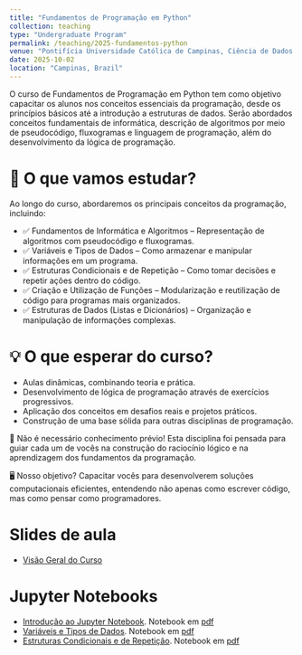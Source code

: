 ```yaml
---
title: "Fundamentos de Programação em Python"
collection: teaching
type: "Undergraduate Program"
permalink: /teaching/2025-fundamentos-python
venue: "Pontifícia Universidade Católica de Campinas, Ciência de Dados e Inteligência Artificial"
date: 2025-10-02
location: "Campinas, Brazil"
---
```


O curso de Fundamentos de Programação em Python tem como objetivo capacitar os alunos nos conceitos essenciais da programação, desde os princípios básicos até a introdução a estruturas de dados. Serão abordados conceitos fundamentais de informática, descrição de algoritmos por meio de pseudocódigo, fluxogramas e linguagem de programação, além do desenvolvimento da lógica de programação. 

# 📌 O que vamos estudar?

Ao longo do curso, abordaremos os principais conceitos da programação, incluindo:

- ✅ Fundamentos de Informática e Algoritmos – Representação de algoritmos com pseudocódigo e fluxogramas.
- ✅ Variáveis e Tipos de Dados – Como armazenar e manipular informações em um programa.
- ✅ Estruturas Condicionais e de Repetição – Como tomar decisões e repetir ações dentro do código.
- ✅ Criação e Utilização de Funções – Modularização e reutilização de código para programas mais organizados.
- ✅ Estruturas de Dados (Listas e Dicionários) – Organização e manipulação de informações complexas.

# 💡 O que esperar do curso?

- Aulas dinâmicas, combinando teoria e prática.
- Desenvolvimento de lógica de programação através de exercícios progressivos.
- Aplicação dos conceitos em desafios reais e projetos práticos.
- Construção de uma base sólida para outras disciplinas de programação.

🔹 Não é necessário conhecimento prévio! Esta disciplina foi pensada para guiar cada um de vocês na construção do raciocínio lógico e na aprendizagem dos fundamentos da programação.

🖥️ Nosso objetivo? Capacitar vocês para desenvolverem soluções computacionais eficientes, entendendo não apenas como escrever código, mas como pensar como programadores.


# Slides de aula

- [Visão Geral do Curso](https://denmartins.github.io/files/lectures/01-FP-VisaoGeral.pdf)

# Jupyter Notebooks

- [Introdução ao Jupyter Notebook](https://denmartins.github.io/files/notebooks/01-FP-ConceitosBasicos.ipynb). Notebook em [pdf](https://denmartins.github.io/files/notebooks/01-FP-ConceitosBasicos.pdf)
- [Variáveis e Tipos de Dados](https://denmartins.github.io/files/notebooks/02-FP-Variaveis-Tipos.ipynb). Notebook em [pdf](https://denmartins.github.io/files/notebooks/02-FP-Variaveis-Tipos.pdf)
- [Estruturas Condicionais e de Repetição](https://denmartins.github.io/files/notebooks/03-FP-Estruturas-de-Controle-e-Loops.ipynb). Notebook em [pdf](https://denmartins.github.io/files/notebooks/03-FP-Estruturas-de-Controle-e-Loops.pdf)